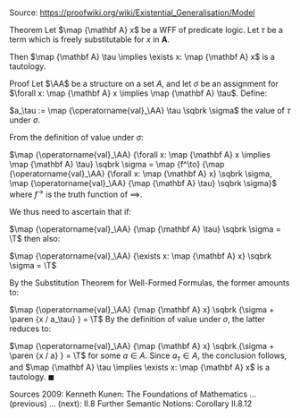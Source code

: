 # 

Source: https://proofwiki.org/wiki/Existential_Generalisation/Model

Theorem
Let $\map {\mathbf A} x$ be a WFF of predicate logic.
Let $\tau$ be a term which is freely substitutable for $x$ in $\mathbf A$.

Then $\map {\mathbf A} \tau \implies \exists x: \map {\mathbf A} x$ is a tautology.


Proof
Let $\AA$ be a structure on a set $A$, and let $\sigma$ be an assignment for $\forall x: \map {\mathbf A} x \implies \map {\mathbf A} \tau$.
Define:

$a_\tau := \map {\operatorname{val}_\AA} \tau \sqbrk \sigma$
the value of $\tau$ under $\sigma$.

From the definition of value under $\sigma$:

$\map {\operatorname{val}_\AA} {\forall x: \map {\mathbf A} x \implies \map {\mathbf A} \tau} \sqbrk \sigma = \map {f^\to} {\map {\operatorname{val}_\AA} {\forall x: \map {\mathbf A} x} \sqbrk \sigma, \map {\operatorname{val}_\AA} {\map {\mathbf A} \tau} \sqbrk \sigma}$
where $f^\to$ is the truth function of $\implies$.

We thus need to ascertain that if:

$\map {\operatorname{val}_\AA} {\map {\mathbf A} \tau} \sqbrk \sigma = \T$
then also:

$\map {\operatorname{val}_\AA} {\exists x: \map {\mathbf A} x} \sqbrk \sigma = \T$

By the Substitution Theorem for Well-Formed Formulas, the former amounts to:

$\map {\operatorname{val}_\AA} {\map {\mathbf A} x} \sqbrk {\sigma + \paren {x / a_\tau} } = \T$
By the definition of value under $\sigma$, the latter reduces to:

$\map {\operatorname{val}_\AA} {\map {\mathbf A} x} \sqbrk {\sigma + \paren {x / a} } = \T$
for some $a \in A$.
Since $a_\tau \in A$, the conclusion follows, and $\map {\mathbf A} \tau \implies \exists x: \map {\mathbf A} x$ is a tautology.
$\blacksquare$


Sources
2009: Kenneth Kunen: The Foundations of Mathematics ... (previous) ... (next): $\text{II}.8$ Further Semantic Notions: Corollary $\text{II.8.12}$




